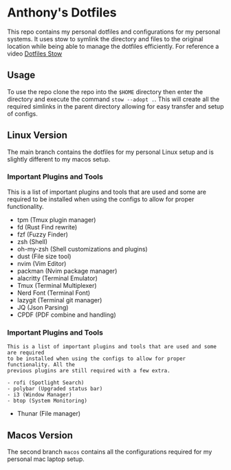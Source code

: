 # Anthony's Dotfiles
This repo contains my personal dotfiles and configurations for my personal systems.
It uses stow to symlink the directory and files to the original location while being
able to manage the dotfiles efficiently. For reference a video [Dotfiles Stow](https://www.youtube.com/watch?v=y6XCebnB9gs)

## Usage
To use the repo clone the repo into the `$HOME` directory then enter the directory
and execute the command `stow --adopt .`. This will create all the required simlinks
in the parent directory allowing for easy transfer and setup of configs.

## Linux Version
The main branch contains the dotfiles for my personal Linux setup and is slightly
different to my macos setup.

### Important Plugins and Tools
This is a list of important plugins and tools that are used and some are required
to be installed when using the configs to allow for proper functionality.

- tpm (Tmux plugin manager)
- fd (Rust Find rewrite)
- fzf (Fuzzy Finder)
- zsh (Shell)
- oh-my-zsh (Shell customizations and plugins)
- dust (File size tool)
- nvim (Vim Editor)
- packman (Nvim package manager)
- alacritty (Terminal Emulator)
- Tmux (Terminal Multiplexer)
- Nerd Font (Terminal Font)
- lazygit (Terminal git manager)
- JQ (Json Parsing)
- CPDF (PDF combine and handling)

### Important Plugins and Tools
    This is a list of important plugins and tools that are used and some are required
    to be installed when using the configs to allow for proper functionality. All the 
    previous plugins are still required with a few extra.

    - rofi (Spotlight Search)
    - polybar (Upgraded status bar)
    - i3 (Window Manager)
    - btop (System Monitoring)
- Thunar (File manager)

## Macos Version
The second branch `macos` contains all the configurations required for my personal
mac laptop setup.

